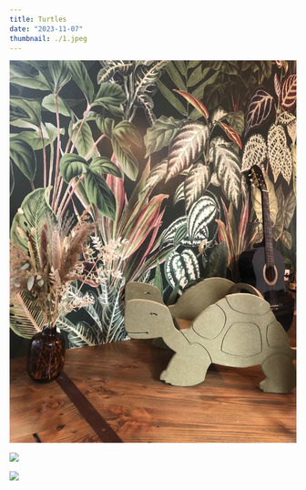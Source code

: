 ```yaml
---
title: Turtles
date: "2023-11-07"
thumbnail: ./1.jpeg
---
```


![](2.jpeg)

![](3.jpeg)

![](4.jpeg)

